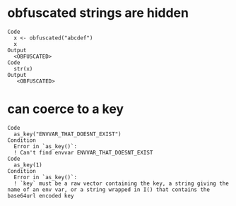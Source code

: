# obfuscated strings are hidden

    Code
      x <- obfuscated("abcdef")
      x
    Output
      <OBFUSCATED>
    Code
      str(x)
    Output
       <OBFUSCATED>

# can coerce to a key

    Code
      as_key("ENVVAR_THAT_DOESNT_EXIST")
    Condition
      Error in `as_key()`:
      ! Can't find envvar ENVVAR_THAT_DOESNT_EXIST
    Code
      as_key(1)
    Condition
      Error in `as_key()`:
      ! `key` must be a raw vector containing the key, a string giving the name of an env var, or a string wrapped in I() that contains the base64url encoded key

